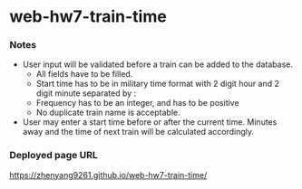# web-hw7-train-time

### Notes
* User input will be validated before a train can be added to the database.
    * All fields have to be filled.
    * Start time has to be in military time format with 2 digit hour and 2 digit minute separated by :
    * Frequency has to be an integer, and has to be positive
    * No duplicate train name is acceptable. 
* User may enter a start time before or after the current time. Minutes away and the time of next train will be calculated accordingly.

### Deployed page URL
https://zhenyang9261.github.io/web-hw7-train-time/